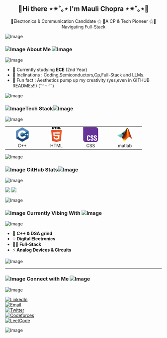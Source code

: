 <!-- Header -->
<h2 align="center"> 🌼Hi there ⋆✴︎˚｡⋆ I'm Mauli Chopra ⋆✴︎˚｡⋆🌼 </h2>  
<p align="center">
  📡Electronics & Communication Candidate ⚝ 🫧A CP & Tech Pioneer ⚝🎀Navigating Full-Stack
</p>

![Image](https://github.com/user-attachments/assets/ff764a0f-ccb1-440d-b068-21349605f769)


<!-- About Me -->
###  ![Image](https://github.com/user-attachments/assets/d1a08f2f-ae5b-4053-8d08-4bde7a44d86b) About Me ![Image](https://github.com/user-attachments/assets/d1a08f2f-ae5b-4053-8d08-4bde7a44d86b)
![Image](https://github.com/user-attachments/assets/19e1f983-c7fb-4db2-a7df-f1fd6180827d)
- 🌷 Currently studying **ECE** (2nd Year)   
- 🪩 Inclinations : Coding,Semiconductors,Cp,Full-Stack and LLMs.
- 🧸 Fun fact : Aesthetics pump up my creativity (yes,even in GITHUB READMEs!!) (˶ᵔ ᵕ ᵔ˶)

![Image](https://github.com/user-attachments/assets/22568403-18a7-45db-aa84-1fd534bb0db4)
<!-- Tech Stack -->
### ![Image](https://github.com/user-attachments/assets/aed30a48-7422-45ef-a2cb-c530e06a77bc)Tech Stack![Image](https://github.com/user-attachments/assets/aed30a48-7422-45ef-a2cb-c530e06a77bc)
![Image](https://github.com/user-attachments/assets/f2283abf-e69c-41c2-a65a-3c4ccc27269d)
<table>
<tr>
<td align="center" width="96">
  <img src="https://raw.githubusercontent.com/github/explore/main/topics/cpp/cpp.png" width="48" height="48" alt="C++" />
  <br>C++
</td>
<td align="center" width="96">
  <img src="https://raw.githubusercontent.com/github/explore/main/topics/html/html.png" width="48" height="48" alt="HTML" />
  <br>HTML
</td>
<td align="center" width="96">
  <img src="https://raw.githubusercontent.com/github/explore/main/topics/css/css.png" width="48" height="48" alt="CSS" />
  <br>CSS
</td>
<td align="center" width="96">
  <img src="https://raw.githubusercontent.com/github/explore/main/topics/matlab/matlab.png" width="48" height="48" alt="JS" />
  <br>matlab
</td>
</tr>
</table>

![Image](https://github.com/user-attachments/assets/22568403-18a7-45db-aa84-1fd534bb0db4)
<!-- GitHub Stats -->
### ![Image](https://github.com/user-attachments/assets/6e003b57-b96a-405b-95d8-ccc5f6d6429e) GitHub Stats![Image](https://github.com/user-attachments/assets/6e003b57-b96a-405b-95d8-ccc5f6d6429e)
![Image](https://github.com/user-attachments/assets/e0be5395-3b12-4346-af1f-d1ae7f611101)
<p> 
  <img src="https://github-readme-stats.vercel.app/api?username=Mauli&show_icons=true&theme=tokyonight&hide_border=true" height="160"/>
  <img src="https://github-readme-stats.vercel.app/api/top-langs/?username=Mauli&layout=compact&theme=tokyonight&hide_border=true" height="160"/>

</p>

![Image](https://github.com/user-attachments/assets/22568403-18a7-45db-aa84-1fd534bb0db4)


<!-- Current Focus -->
### ![Image](https://github.com/user-attachments/assets/d7d127be-57a8-41c4-9d6c-3db3a36cd9bf) Currently Vibing With ![Image](https://github.com/user-attachments/assets/d7d127be-57a8-41c4-9d6c-3db3a36cd9bf)
![Image](https://github.com/user-attachments/assets/0543d55b-3329-41ef-a35f-8f46679ddc1a)
- 🌸 **C++ & DSA grind**  
- 💡 **Digital Electronics**
- 🐻‍❄️ **Full-Stack**
- ⚡ **Analog Devices & Circuits**

![Image](https://github.com/user-attachments/assets/22568403-18a7-45db-aa84-1fd534bb0db4)

---

<!-- Contact -->
### ![Image](https://github.com/user-attachments/assets/54172ad8-c9a6-42b3-a695-4237c7a5e567) Connect with Me ![Image](https://github.com/user-attachments/assets/54172ad8-c9a6-42b3-a695-4237c7a5e567)
![Image](https://github.com/user-attachments/assets/497e35dc-4eb4-4d32-a87c-a5fec39afffe)

[![LinkedIn](https://img.shields.io/badge/LinkedIn-0A66C2?style=for-the-badge&logo=linkedin&logoColor=white)](https://www.linkedin.com/in/mauli-chopra-516185346/) 
<br>
[![Email](https://img.shields.io/badge/Email-D14836?style=for-the-badge&logo=gmail&logoColor=white)](mailto:maulichopra707@gmail.com)  
[![Twitter](https://img.shields.io/badge/Twitter-1DA1F2?style=for-the-badge&logo=twitter&logoColor=white)](https://x.com/maulicodes)  
[![Codeforces](https://img.shields.io/badge/Codeforces-445f9d?style=for-the-badge&logo=codeforces&logoColor=white)](https://codeforces.com/profile/mauli707)  
[![LeetCode](https://img.shields.io/badge/LeetCode-FFA116?style=for-the-badge&logo=leetcode&logoColor=black)](https://leetcode.com/mauli707)  


![Image](https://github.com/user-attachments/assets/22568403-18a7-45db-aa84-1fd534bb0db4)








